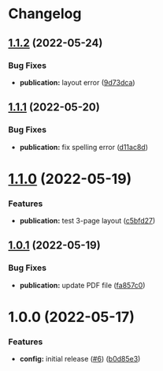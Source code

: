 # Changelog

## [1.1.2](https://github.com/American-Technion-Society/publications/compare/v1.1.1...v1.1.2) (2022-05-24)


### Bug Fixes

* **publication:** layout error ([9d73dca](https://github.com/American-Technion-Society/publications/commit/9d73dcadb353e254e3caf204ab8b901719a0ef2c))

## [1.1.1](https://github.com/American-Technion-Society/publications/compare/v1.1.0...v1.1.1) (2022-05-20)


### Bug Fixes

* **publication:** fix spelling error ([d11ac8d](https://github.com/American-Technion-Society/publications/commit/d11ac8d43a7945305b46cde733886ddfd6f9748e))

# [1.1.0](https://github.com/American-Technion-Society/publications/compare/v1.0.1...v1.1.0) (2022-05-19)


### Features

* **publication:** test 3-page layout ([c5bfd27](https://github.com/American-Technion-Society/publications/commit/c5bfd27bd6b61ad5f26b8a990422fab0c7101d47))

## [1.0.1](https://github.com/American-Technion-Society/publications/compare/v1.0.0...v1.0.1) (2022-05-19)


### Bug Fixes

* **publication:** update PDF file ([fa857c0](https://github.com/American-Technion-Society/publications/commit/fa857c062cdd5f7b73e295536f780c1e9de28afb))

# 1.0.0 (2022-05-17)


### Features

* **config:** initial release ([#6](https://github.com/American-Technion-Society/publications/issues/6)) ([b0d85e3](https://github.com/American-Technion-Society/publications/commit/b0d85e3e350c69697fd635402f27a1bbfcf97bd1))
